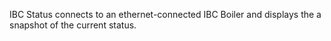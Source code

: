 IBC Status connects to an ethernet-connected IBC Boiler and displays the a snapshot of the current status.
